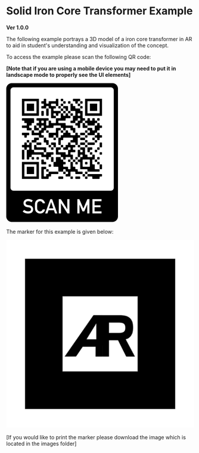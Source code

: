 # Solid Iron Core Transformer Example
**Ver 1.0.0**

The following example portrays a 3D model of a iron core transformer in AR to aid in student's understanding and visualization of the concept.


To access the example please scan the following QR code:

**[Note that if you are using a mobile device you may need to put it in landscape mode to properly see the UI elements]**


![](Images/QR-Code.png)


The marker for this example is given below:


![](Images/default-marker.png)


[If you would like to print the marker please download the image which is located in the images folder]
